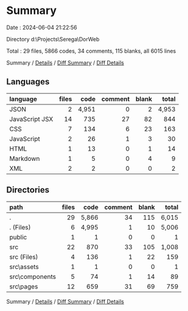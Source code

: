 # Summary

Date : 2024-06-04 21:22:56

Directory d:\\Projects\\Serega\\DorWeb

Total : 29 files,  5866 codes, 34 comments, 115 blanks, all 6015 lines

Summary / [Details](details.md) / [Diff Summary](diff.md) / [Diff Details](diff-details.md)

## Languages
| language | files | code | comment | blank | total |
| :--- | ---: | ---: | ---: | ---: | ---: |
| JSON | 2 | 4,951 | 0 | 2 | 4,953 |
| JavaScript JSX | 14 | 735 | 27 | 82 | 844 |
| CSS | 7 | 134 | 6 | 23 | 163 |
| JavaScript | 2 | 26 | 1 | 3 | 30 |
| HTML | 1 | 13 | 0 | 1 | 14 |
| Markdown | 1 | 5 | 0 | 4 | 9 |
| XML | 2 | 2 | 0 | 0 | 2 |

## Directories
| path | files | code | comment | blank | total |
| :--- | ---: | ---: | ---: | ---: | ---: |
| . | 29 | 5,866 | 34 | 115 | 6,015 |
| . (Files) | 6 | 4,995 | 1 | 10 | 5,006 |
| public | 1 | 1 | 0 | 0 | 1 |
| src | 22 | 870 | 33 | 105 | 1,008 |
| src (Files) | 4 | 136 | 1 | 22 | 159 |
| src\\assets | 1 | 1 | 0 | 0 | 1 |
| src\\components | 5 | 74 | 1 | 14 | 89 |
| src\\pages | 12 | 659 | 31 | 69 | 759 |

Summary / [Details](details.md) / [Diff Summary](diff.md) / [Diff Details](diff-details.md)